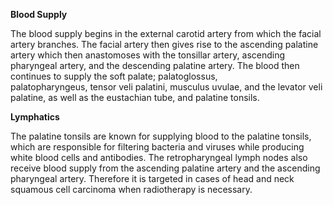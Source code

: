 **Blood Supply**

The blood supply begins in the external carotid artery from which the facial artery branches. The facial artery then gives rise to the ascending palatine artery which then anastomoses with the tonsillar artery, ascending pharyngeal artery, and the descending palatine artery. The blood then continues to supply the soft palate; palatoglossus, palatopharyngeus, tensor veli palatini, musculus uvulae, and the levator veli palatine, as well as the eustachian tube, and palatine tonsils.

**Lymphatics**

The palatine tonsils are known for supplying blood to the palatine tonsils, which are responsible for filtering bacteria and viruses while producing white blood cells and antibodies. The retropharyngeal lymph nodes also receive blood supply from the ascending palatine artery and the ascending pharyngeal artery. Therefore it is targeted in cases of head and neck squamous cell carcinoma when radiotherapy is necessary.